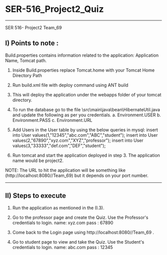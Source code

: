 # SER-516_Project2_Quiz
----------------------------
SER 516- Project2 
Team_69

I) Points to note : 
---------------------
Build.properties contains information related to the application: Application Name, Tomcat path.

1. Inside Build.properties replace Tomcat.home with your Tomcat Home Directory Path

2. Run build.xml file with deploy command using ANT build

3. This will deploy the application under the webapps folder of your tomcat directory.

4. To run the database go to the file
\src\main\java\bean\HibernateUtil.java and update the following as per you credentials.
	a. Environment.USER
	b. Environment.PASS
	c. Environment.URL
	
5. Add Users in the User table by using the below queries in mysql:
	insert into User values(1,"12345","abc.com","ABC","student");
	insert into User values(2,"67890","xyz.com","XYZ","professor");
	insert into User values(3,"33333","def.com","DEF","student");
	
6. Run tomcat and start the application deployed in step 3. The application name would be project2. 

NOTE: The URL to hit the application will be something like (http://localhost:8080//Team_69) but it depends on your port number.
	
------------------------	
II) Steps to execute
----------------------
1. Run the application as mentioned in the (I.3).

2. Go to the professor page and create the Quiz. Use the Professor's credentials to login. 
    name: xyz.com
    pass : 67890
    
3. Come back to the Login page using http://localhost:8080//Team_69 .

4. Go to student page to view and take the Quiz. Use the Student's credentials to login. 
    name: abc.com
    pass : 12345
